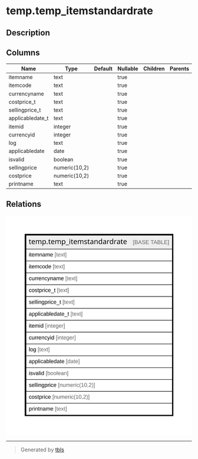 # temp.temp_itemstandardrate

## Description

## Columns

| Name | Type | Default | Nullable | Children | Parents | Comment |
| ---- | ---- | ------- | -------- | -------- | ------- | ------- |
| itemname | text |  | true |  |  |  |
| itemcode | text |  | true |  |  |  |
| currencyname | text |  | true |  |  |  |
| costprice_t | text |  | true |  |  |  |
| sellingprice_t | text |  | true |  |  |  |
| applicabledate_t | text |  | true |  |  |  |
| itemid | integer |  | true |  |  |  |
| currencyid | integer |  | true |  |  |  |
| log | text |  | true |  |  |  |
| applicabledate | date |  | true |  |  |  |
| isvalid | boolean |  | true |  |  |  |
| sellingprice | numeric(10,2) |  | true |  |  |  |
| costprice | numeric(10,2) |  | true |  |  |  |
| printname | text |  | true |  |  |  |

## Relations

![er](temp.temp_itemstandardrate.svg)

---

> Generated by [tbls](https://github.com/k1LoW/tbls)
